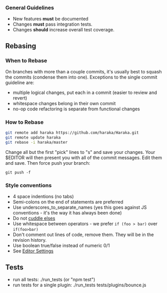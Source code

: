 ### General Guidelines

* New features **must** be documented
* Changes **must** pass integration tests.
* Changes **should** increase overall test coverage.

## Rebasing

### When to Rebase

On branches with more than a couple commits, it's usually best to squash the commits (condense them into one). Exceptions to the single commit guideline are:

* multiple logical changes, put each in a commit (easier to review and revert)
* whitespace changes belong in their own commit
* no-op code refactoring is separate from functional changes

### How to Rebase

```sh
git remote add haraka https://github.com/haraka/Haraka.git
git remote update haraka
git rebase -i haraka/master
```

Change all but the first "pick" lines to "s" and save your changes. Your $EDITOR will then present you with all of the commit messages. Edit them and save. Then force push your branch:

`git push -f`


### Style conventions

* 4 space indentions (no tabs)
* Semi-colons on the end of statements are preferred
* Use underscores\_to\_separate\_names (yes this goes against JS conventions - it's the way it has always been done)
* Do not [cuddle elses](http://c2.com/cgi/wiki?CuddledElseBlocks)
* Use whitespace between operators - we prefer `if (foo > bar)` over `if(foo>bar)`
* Don't comment out lines of code, remove them. They will be in the revision history.
* Use boolean true/false instead of numeric 0/1
* See [Editor Settings](https://github.com/haraka/Haraka/wiki/Editor-Settings)

## Tests

* run all tests: ./run_tests  (or "npm test")
* run tests for a single plugin: ./run_tests tests/plugins/bounce.js
